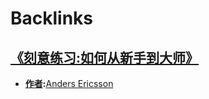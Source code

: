 
# Backlinks
## [《刻意练习:如何从新手到大师》](<《刻意练习:如何从新手到大师》.md>)
- **[作者](<作者.md>):**[Anders Ericsson](<Anders Ericsson.md>)

